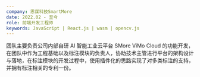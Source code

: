 ```yaml
---
company: 思谋科技SmartMore
date: 2022.02 - 至今
role: 前端开发工程师
keywords: JavaScript | React.js | wasm | opencv.js
---
```


团队主要负责公司内部自研 AI 智能工业云平台 SMore ViMo Cloud 的功能开发，在团队中作为工程基础以及标注模块的负责人，协助技术主管进行平台的架构设计与落地，在标注模块的开发过程中，使用插件化的思路实现了对多类标注的支持，并拥有标注相关的专利一份。
